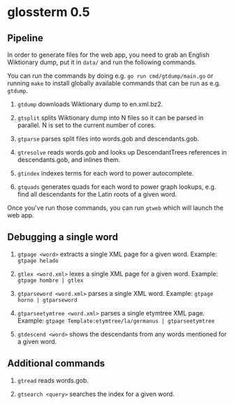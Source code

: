 # glossterm 0.5

## Pipeline

In order to generate files for the web app, you need to grab an English
Wiktionary dump, put it in `data/` and run the following commands.

You can run the commands by doing e.g. `go run cmd/gtdump/main.go` or running `make`
to install globally available commands that can be run as e.g. `gtdump`.

1. `gtdump`
   downloads Wiktionary dump to en.xml.bz2.

1. `gtsplit`
   splits Wiktionary dump into N files so it can be parsed in parallel.
   N is set to the current number of cores.

1. `gtparse`
   parses split files into words.gob and descendants.gob.

1. `gtresolve`
   reads words.gob and looks up DescendantTrees references in
   descendants.gob, and inlines them.

1. `gtindex`
   indexes terms for each word to power autocomplete.

1. `gtquads`
   generates quads for each word to power graph lookups, e.g. find all
   descendants for the Latin roots of a given word.

Once you've run those commands, you can run `gtweb` which will launch
the web app.

## Debugging a single word

1. `gtpage <word>`
    extracts a single XML page for a given word.
    Example: `gtpage helado`

1. `gtlex <word.xml>`
    lexes a single XML page for a given word.
    Example: `gtpage hombre | gtlex`

1. `gtparseword <word.xml>`
    parses a single XML word.
    Example: `gtpage horno | gtparseword`

1. `gtparseetymtree <word.xml>`
    parses a single etymtree XML page.
    Example: `gtpage Template:etymtree/la/germanus | gtparseetymtree`

1. `gtdescend <word>`
    shows the descendants from any words mentioned for a given word.

## Additional commands

1. `gtread`           reads words.gob.

1. `gtsearch <query>` searches the index for a given word.
